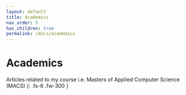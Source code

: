 ```yaml
---
layout: default
title: Academics
nav_order: 5
has_children: true
permalink: /docs/academics
---
```


# Academics

Articles related to my course i.e. Masters of Applied Computer Science (MACS)
{: .fs-6 .fw-300 }